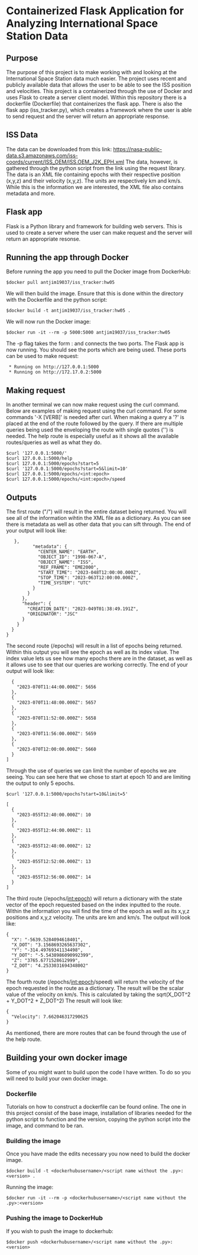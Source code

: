 # Containerized Flask Application for Analyzing International Space Station Data 

## Purpose

The purpose of this project is to make working with and looking at the International Space Station data much easier. The project uses recent and publicly available data that allows the user to be able to see the ISS position and velocities. This project is a containerized through the use of Docker and uses Flask to create a server client model. Within this repository there is a dockerfile (Dockerfile) that containerizes the flask app. There is also the flask app (iss_tracker.py), which creates a framework where the user is able to send request and the server will return an appropriate response.

## ISS Data 

The data can be downloaded from this link: https://nasa-public-data.s3.amazonaws.com/iss-coords/current/ISS_OEM/ISS.OEM_J2K_EPH.xml
The data, however, is gathered through the python script from the link using the request library. The data is an XML file containing epochs with their respective position (x,y,z) and their velocity (x,y,z). The units are respectively km and km/s. While this is the information we are interested, the XML file also contains metadata and more. 

## Flask app

Flask is a Python library and framework for building web servers. This is used to create a server where the user can make request and the server will return an appropriate resonse.   

## Running the app through Docker

Before running the app you need to pull the Docker image from DockerHub:

```
$docker pull antjim19037/iss_tracker:hw05
```

We will then build the image. Ensure that this is done within the directory with the Dockerfile and the python script:

```
$docker build -t antjim19037/iss_tracker:hw05 .
```

We will now run the Docker image:

```
$docker run -it --rm -p 5000:5000 antjim19037/iss_tracker:hw05
```
The -p flag takes the form <host port>:<container port> and connects the two ports. The Flask app is now running. You should see the ports which are being used. These ports can be used to make request:
```
 * Running on http://127.0.0.1:5000
 * Running on http://172.17.0.2:5000
```
## Making request
In another terminal we can now make request using the curl command. Below are examples of making request using the curl command. For some commands '-X [VERB]' is needed after curl. When making a query a '?' is placed at the end of the route followed by the query. If there are multiple queries being used the enveloping the route with single quotes ('') is needed. The help route is especially useful as it shows all the available routes/queries as well as what they do. 
```
$curl '127.0.0.1:5000/'
$curl 127.0.0.1:5000/help
$curl 127.0.0.1:5000/epochs?start=5
$curl '127.0.0.1:5000/epochs?start=5&limit=10'  
$curl 127.0.0.1:5000/epochs/<int:epoch> 
$curl 127.0.0.1:5000/epochs/<int:epoch>/speed
```
## Outputs
The first route ("/") will result in the entire dataset being returned. You will see all of the information wihtin the XML file as a dictionary. As you can see there is metadata as well as other data that you can sift through. The end of your output will look like: 
```
   },
          "metadata": {
            "CENTER_NAME": "EARTH",
            "OBJECT_ID": "1998-067-A",
            "OBJECT_NAME": "ISS",
            "REF_FRAME": "EME2000",
            "START_TIME": "2023-048T12:00:00.000Z",
            "STOP_TIME": "2023-063T12:00:00.000Z",
            "TIME_SYSTEM": "UTC"
          }
        }
      },
      "header": {
        "CREATION_DATE": "2023-049T01:38:49.191Z",
        "ORIGINATOR": "JSC"
      }
    }
  }
}
```
The second route (/epochs) will result in a list of epochs being returned. Within this output you will see the epoch as well as its index value. The index value lets us see how many epochs there are in the dataset, as well as it allows use to see that our queries are working correctly. The end of your output will look like: 
```
  {
    "2023-070T11:44:00.000Z": 5656
  },
  {
    "2023-070T11:48:00.000Z": 5657
  },
  {
    "2023-070T11:52:00.000Z": 5658
  },
  {
    "2023-070T11:56:00.000Z": 5659
  },
  {
    "2023-070T12:00:00.000Z": 5660
  }
]
```
Through the use of queries we can limit the number of epochs we are seeing. You can see here that we chose to start at epoch 10 and are limiting the output to only 5 epochs.  
```
$curl '127.0.0.1:5000/epochs?start=10&limit=5'
   
[
  {
    "2023-055T12:40:00.000Z": 10
  },
  {
    "2023-055T12:44:00.000Z": 11
  },
  {
    "2023-055T12:48:00.000Z": 12
  },
  {
    "2023-055T12:52:00.000Z": 13
  },
  {
    "2023-055T12:56:00.000Z": 14
  }
]
```
   
The third route (/epochs/<int:epoch>) will return a dictionary with the state vector of the epoch requested based on the index inputted to the route. Within the information you will find the time of the epoch as well as its x,y,z positions and x,y,z velocity. The units are km and km/s. The output will look like:
```
{
  "X": "-5639.5284094618401",
  "X_DOT": "3.1568693265637302",
  "Y": "-314.49769341134498",
  "Y_DOT": "-5.5438986090992399",
  "Z": "3765.6771528612999",
  "Z_DOT": "4.2533031694348002"
}
```
The fourth route (/epochs/<int:epoch>/speed) will return the velocity of the epoch requested in the route as a dictionary. The result will be the scalar value of the velocity on km/s. This is calculated by taking the sqrt(X_DOT^2 + Y_DOT^2 + Z_DOT^2) The result will look like:
```
{
  "Velocity": 7.662046317290625
}
```
As mentioned, there are more routes that can be found through the use of the help route. 
   
## Building your own docker image
   
Some of you might want to build upon the code I have written. To do so you will need to build your own docker image. 
   
### Dockerfile
Tutorials on how to construct a dockerfile can be found online. The one in this project consist of the base image, installation of libraries needed for the python script to function and the version, copying the python script into the image, and command to be ran. 
 
### Building the image   
Once you have made the edits necessary you now need to build the docker image.
```
$docker build -t <dockerhubusername>/<script name without the .py>:<version> .
```
Running the image:
```
$docker run -it --rm -p <dockerhubusername>/<script name without the .py>:<version>
```   
### Pushing the image to DockerHub
If you wish to push the image to dockerhub:
```
$docker push <dockerhubusername>/<script name without the .py>:<version>
```
